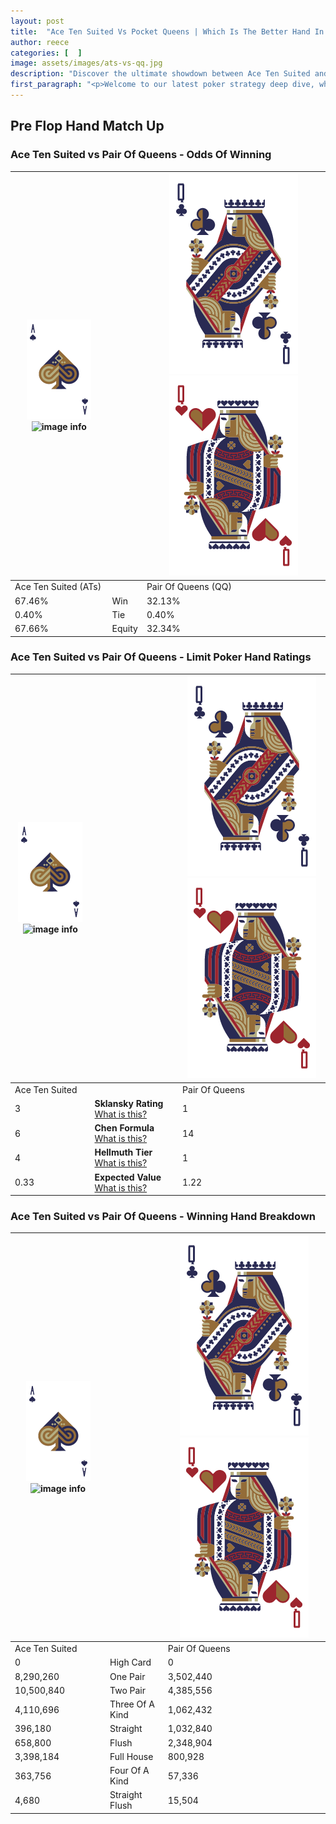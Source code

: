 ```yaml
---
layout: post
title:  "Ace Ten Suited Vs Pocket Queens | Which Is The Better Hand In Poker? A Complete Guide"
author: reece
categories: [  ]
image: assets/images/ats-vs-qq.jpg
description: "Discover the ultimate showdown between Ace Ten Suited and Pair Of Queens in poker! Uncover the odds, strategies, and scenarios where one hand triumphs over the other. Get ready to up your poker game with this thrilling analysis."
first_paragraph: "<p>Welcome to our latest poker strategy deep dive, where we're pitting two distinct hands against each other in a high-stakes showdown: Ace Ten Suited vs Pair Of Queens.</p><p>In the dynamic world of poker, every decision counts, and knowing which hand holds the upper hand is key to your success at the table.</p><p>In this article, we'll dissect these two hands, explore the scenarios where one dominates the other, and equip you with the knowledge to make strategic choices that can tip the odds in your favor.</p><p>Get ready to unravel the intriguing dynamics of these poker hands and elevate your game to new heights.</p>"
---
```




[comment]: # (sp0)

## Pre Flop Hand Match Up

<div class="table hand-ratings" markdown="1"> 



### Ace Ten Suited vs Pair Of Queens - Odds Of Winning


    
| ![image info](assets/images/hand1/A.png) ![image info](assets/images/hand1/Ts.png) |  | ![image info](assets/images/hand2/Q.png) ![image info](assets/images/hand2/Qo.png) |
| -------- | -------- | -------- |
| Ace Ten Suited (ATs) |  | Pair Of Queens (QQ) |
| 67.46% | Win | 32.13% |
| 0.40% | Tie | 0.40% |
| 67.66% | Equity | 32.34% |




[comment]: # (sp1)



### Ace Ten Suited vs Pair Of Queens - Limit Poker Hand Ratings


    
| ![image info](assets/images/hand1/A.png) ![image info](assets/images/hand1/Ts.png) |  | ![image info](assets/images/hand2/Q.png) ![image info](assets/images/hand2/Qo.png) |
| -------- | -------- | -------- |
| Ace Ten Suited |  | Pair Of Queens |
| 3 | **Sklansky Rating** [What is this?](/sklansky-rating-explained) | 1 |
| 6 | **Chen Formula** [What is this?](/chen-formula-explained) | 14 |
| 4 | **Hellmuth Tier** [What is this?](/Hellmuth-tier-explained) | 1 |
| 0.33 | **Expected Value** [What is this?](/expected-value-explained) | 1.22 |




[comment]: # (sp2)



### Ace Ten Suited vs Pair Of Queens - Winning Hand Breakdown


    
| ![image info](assets/images/hand1/A.png) ![image info](assets/images/hand1/Ts.png) |  | ![image info](assets/images/hand2/Q.png) ![image info](assets/images/hand2/Qo.png) |
| -------- | -------- | -------- |
| Ace Ten Suited |  | Pair Of Queens |
| 0 | High Card | 0 |
| 8,290,260 | One Pair | 3,502,440 |
| 10,500,840 | Two Pair | 4,385,556 |
| 4,110,696 | Three Of A Kind | 1,062,432 |
| 396,180 | Straight | 1,032,840 |
| 658,800 | Flush | 2,348,904 |
| 3,398,184 | Full House | 800,928 |
| 363,756 | Four Of A Kind | 57,336 |
| 4,680 | Straight Flush | 15,504 |




[comment]: # (sp3)



</div>

[comment]: # (sp4)



[comment]: # (sp5)


